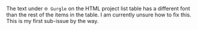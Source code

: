 The text under `🌐️ Gurgle` on the HTML project list table has a different font than the rest of the items in the table. I am currently unsure how to fix this. This is my first sub-issue by the way.
